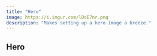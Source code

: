 ```yaml
---
title: "Hero"
image: https://i.imgur.com/lDoE7nr.png
description: "Makes setting up a hero image a breeze."
---
```


## Hero
